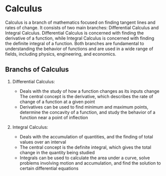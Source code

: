 # Calculus

Calculus is a branch of mathematics focused on finding tangent lines and rates of change. It consists of two main branches: Differential Calculus and Integral Calculus. Differential Calculus is concerned with finding the derivative of a function, while Integral Calculus is concerned with finding the definite integral of a function. Both branches are fundamental to understanding the behavior of functions and are used in a wide range of fields, including physics, engineering, and economics.

## Branchs of Calculus

1. Differential Calculus:

   - Deals with the study of how a function changes as its inputs change The central concept is the derivative, which describes the rate of change of a function at a given point
   - Derivatives can be used to find minimum and maximum points, determine the concavity of a function, and study the behavior of a function near a point of inflection
2. Integral Calculus:

   - Deals with the accumulation of quantities, and the finding of total values over an interval
   - The central concept is the definite integral, which gives the total change in the quantity being studied
   - Integrals can be used to calculate the area under a curve, solve problems involving motion and accumulation, and find the solution to certain differential equations